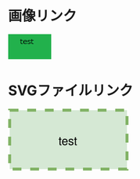 
# 画像リンク

![Figure: component](/pictures/test.png)


# SVGファイルリンク

![Figure: component](/pictures/test.svg)